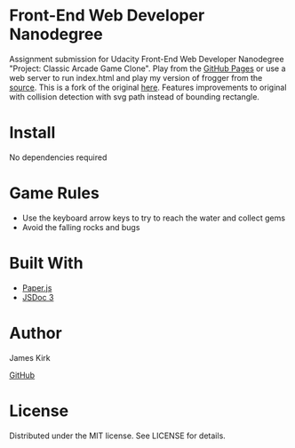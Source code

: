 ﻿
# Front-End Web Developer Nanodegree

Assignment submission for Udacity Front-End Web Developer Nanodegree "Project: Classic Arcade Game Clone". 
Play from the [GitHub Pages](https://alias8.github.io/) or use a web server to run index.html and play 
my version of frogger from the [source](https://github.com/alias8/22-udacity-arcade-game). 
This is a fork of the original [here](https://github.com/udacity/frontend-nanodegree-arcade-game).
Features improvements to original with collision detection with svg path instead of bounding rectangle. 

# Install
No dependencies required

# Game Rules
- Use the keyboard arrow keys to try to reach the water and collect gems
- Avoid the falling rocks and bugs

# Built With
- [Paper.js](http://paperjs.org/)
- [JSDoc 3](http://usejsdoc.org/index.html)

# Author
James Kirk 

[GitHub](https://github.com/alias8)

# License
Distributed under the MIT license. See LICENSE for details.